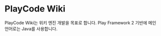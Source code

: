 PlayCode Wiki
=====================================

PlayCode Wiki는 위키 엔진 개발을 목표로 합니다.
Play Framework 2 기반에 메인 언어로는 Java를 사용합니다.
